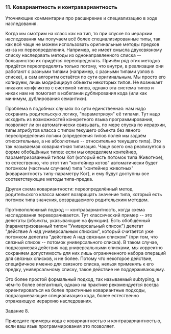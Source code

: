 ###  11. Ковариантность и контравариантность

Уточняющие комментарии про расширение и специализацию в ходе наследования.

Когда мы смотрим на класс как на тип, то при спуске по иерархии наследования мы получаем всё более специализированные типы, так как всё чаще не можем использовать оригинальные методы предков из-за их переопределения. Например, не имеет смысла двухсвязному списку наследовать методы из однонаправленного списка -- большинство их придётся переопределять. Причём ряд этих методов придётся переопределять только потому, что внутри, в реализации они работают с разными типами (например, с разными типами узлов в списке), а сам алгоритм остаётся по сути оригинальным. Мы просто его копируем, лишь модифицируя объекты некоторых типов. Не возникает никаких конфликтов с системой типов, однако эта система типов и никак нам не помогает в избегании дублирования кода (или как минимум, дублирования семантики).

Проблема в подобных случаях по сути единственная: нам надо сохранить родительскую логику, "параметризуя" её типами. Тут надо исходить из возможностей конкретного языка программирования, позволяет ли он автоматически связывать, по мере спуска по иерархии, типы атрибутов класса с типом текущего объекта без явного переопределения логики (определения типов полей мы задаём относительные, а не абсолютные -- относительно текущего типа). Это так называемая ковариантная типизация. Чаще всего она реализуется в форме обобщённых типов: если мы определяем контейнер, параметризованный типом Кот (который есть потомок типа Животное), то естественно, что этот тип "контейнер котов" автоматически будет потомком (частным случаем) типа "контейнер животных" (ковариантность типу-параметру Кот), и ему будут доступны все соответствующие методы типа-предка.

Другая схема ковариантности: переопределённый метод родительского класса может возвращать значение типа, который есть потомок типа значения, возвращаемого родительским методом.

Противоположный подход -- контравариантность, когда схема наследования переворачивается. Тут классический пример -- это делегаты (объекты, указывающие на функции). Есть обобщённый (параметризованный типом "Универсальный список") делегат "действие A над универсальным списком", который считается уже потомком делегата "действие А над связным списком" (при том, что связный список -- потомок универсального списка). В таком случае, подразумевая действия над универсальными списками, мы корректно сохраняем допустимость для них лишь ограниченного набора операций для связных списков, и не более. Потому что некоторое действие, специфичное именно для связного списка, нельзя применять к его предку, универсальному списку, такое действие не поддерживающему.

Это более простой формальный подход, так называемый subtyping, в чём-то более элегантный, однако на практике рекомендуется всегда ориентироваться на более практичные ковариантные подходы, подразумевающие специализацию кода, более естественно отражающую иерархию наследования.

Задание 8.

Приведите примеры кода с ковариантностью и контравариантностью, если ваш язык программирования это позволяет.

